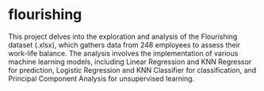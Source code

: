 # flourishing

This project delves into the exploration and analysis of the Flourishing dataset (.xlsx), which gathers data from 248 employees to assess their work-life balance. The analysis involves the implementation of various machine learning models, including Linear Regression and KNN Regressor for prediction, Logistic Regression and KNN Classifier for classification, and Principal Component Analysis for unsupervised learning. 
